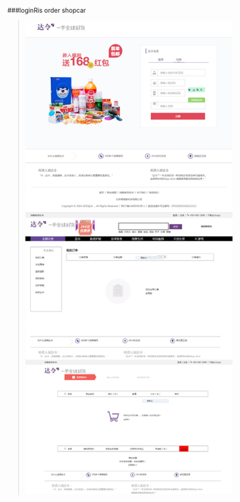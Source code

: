 ###loginRis order shopcar
>![james55open](http://github.com/james55open/DaLing-Mall/blob/master/LoginRis/LoginRis.png)
>![james55open](http://github.com/james55open/DaLing-Mall/blob/master/order/order.png)
>![james55open](http://github.com/james55open/DaLing-Mall/blob/master/shopcar/shopcar.png)